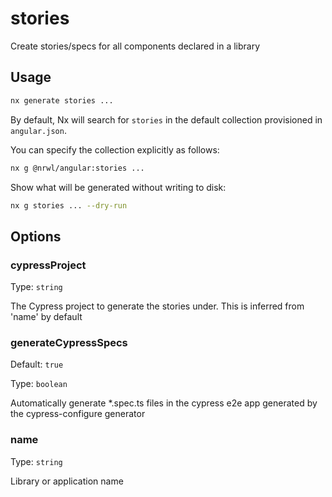 # stories

Create stories/specs for all components declared in a library

## Usage

```bash
nx generate stories ...
```

By default, Nx will search for `stories` in the default collection provisioned in `angular.json`.

You can specify the collection explicitly as follows:

```bash
nx g @nrwl/angular:stories ...
```

Show what will be generated without writing to disk:

```bash
nx g stories ... --dry-run
```

## Options

### cypressProject

Type: `string`

The Cypress project to generate the stories under. This is inferred from 'name' by default

### generateCypressSpecs

Default: `true`

Type: `boolean`

Automatically generate \*.spec.ts files in the cypress e2e app generated by the cypress-configure generator

### name

Type: `string`

Library or application name
